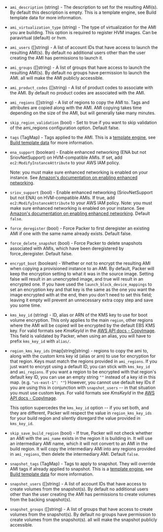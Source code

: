 <!-- Code generated from the comments of the AMIConfig struct in builder/amazon/common/ami_config.go; DO NOT EDIT MANUALLY -->

-   `ami_description` (string) - The description to set for the resulting
    AMI(s). By default this description is empty. This is a template
    engine, see Build template
    data for more information.
    
-   `ami_virtualization_type` (string) - The type of virtualization for the AMI
    you are building. This option is required to register HVM images. Can be
    paravirtual (default) or hvm.
    
-   `ami_users` ([]string) - A list of account IDs that have access to
    launch the resulting AMI(s). By default no additional users other than the
    user creating the AMI has permissions to launch it.
    
-   `ami_groups` ([]string) - A list of groups that have access to
    launch the resulting AMI(s). By default no groups have permission to launch
    the AMI. all will make the AMI publicly accessible.
    
-   `ami_product_codes` ([]string) - A list of product codes to
    associate with the AMI. By default no product codes are associated with the
    AMI.
    
-   `ami_regions` ([]string) - A list of regions to copy the AMI to.
    Tags and attributes are copied along with the AMI. AMI copying takes time
    depending on the size of the AMI, but will generally take many minutes.
    
-   `skip_region_validation` (bool) - Set to true if you want to skip
    validation of the ami_regions configuration option. Default false.
    
-   `tags` (TagMap) - Tags applied to the AMI. This is a
    [template engine](/docs/templates/engine.html), see [Build template
    data](#build-template-data) for more information.
    
-   `ena_support` (boolean) - Enable enhanced networking (ENA but not SriovNetSupport) on
    HVM-compatible AMIs. If set, add `ec2:ModifyInstanceAttribute` to your
    AWS IAM policy.
    
    Note: you must make sure enhanced networking is enabled on your
    instance. See [Amazon's documentation on enabling enhanced
    networking](https://docs.aws.amazon.com/AWSEC2/latest/UserGuide/enhanced-networking.html#enabling_enhanced_networking).
    
-   `sriov_support` (bool) - Enable enhanced networking (SriovNetSupport but not ENA) on
    HVM-compatible AMIs. If true, add `ec2:ModifyInstanceAttribute` to your
    AWS IAM policy. Note: you must make sure enhanced networking is enabled
    on your instance. See [Amazon's documentation on enabling enhanced
    networking](https://docs.aws.amazon.com/AWSEC2/latest/UserGuide/enhanced-networking.html#enabling_enhanced_networking).
    Default `false`.
    
-   `force_deregister` (bool) - Force Packer to first deregister an existing
    AMI if one with the same name already exists. Default false.
    
-   `force_delete_snapshot` (bool) - Force Packer to delete snapshots
    associated with AMIs, which have been deregistered by force_deregister.
    Default false.
    
-   `encrypt_boot` (boolean) - Whether or not to encrypt the resulting AMI when
    copying a provisioned instance to an AMI. By default, Packer will keep the
    encryption setting to what it was in the source image. Setting false will
    result in an unencrypted image, and true will result in an encrypted one.
    If you have used the `launch_block_device_mappings` to set an encryption
    key and that key is the same as the one you want the image encrypted with
    at the end, then you don't need to set this field; leaving it empty will
    prevent an unnecessary extra copy step and save you some time.
    
-   `kms_key_id` (string) - ID, alias or ARN of the KMS key to use for boot volume encryption. This
    only applies to the main `region`, other regions where the AMI will be
    copied will be encrypted by the default EBS KMS key. For valid formats
    see *KmsKeyId* in the [AWS API docs -
    CopyImage](https://docs.aws.amazon.com/AWSEC2/latest/APIReference/API_CopyImage.html).
    This field is validated by Packer, when using an alias, you will have to
    prefix `kms_key_id` with `alias/`.
    
-   `region_kms_key_ids` (map[string]string) - regions to copy the ami to, along with the custom kms key id (alias or
    arn) to use for encryption for that region. Keys must match the regions
    provided in `ami_regions`. If you just want to encrypt using a default
    ID, you can stick with `kms_key_id` and `ami_regions`. If you want a
    region to be encrypted with that region's default key ID, you can use an
    empty string `""` instead of a key id in this map. (e.g. `"us-east-1":
    ""`) However, you cannot use default key IDs if you are using this in
    conjunction with `snapshot_users` -- in that situation you must use
    custom keys. For valid formats see *KmsKeyId* in the [AWS API docs -
    CopyImage](https://docs.aws.amazon.com/AWSEC2/latest/APIReference/API_CopyImage.html).
    
    This option supercedes the `kms_key_id` option -- if you set both, and
    they are different, Packer will respect the value in
    `region_kms_key_ids` for your build region and silently disregard the
    value provided in `kms_key_id`.
    
-   `skip_save_build_region` (bool) - If true, Packer will not check whether an AMI with the `ami_name` exists
    in the region it is building in. It will use an intermediary AMI name,
    which it will not convert to an AMI in the build region. It will copy
    the intermediary AMI into any regions provided in `ami_regions`, then
    delete the intermediary AMI. Default `false`.
    
-   `snapshot_tags` (TagMap) - Tags to apply to snapshot.
    They will override AMI tags if already applied to snapshot. This is a
    [template engine](../templates/engine.html), see [Build template
    data](#build-template-data) for more information.
    
-   `snapshot_users` ([]string) - A list of account IDs that have
    access to create volumes from the snapshot(s). By default no additional
    users other than the user creating the AMI has permissions to create
    volumes from the backing snapshot(s).
    
-   `snapshot_groups` ([]string) - A list of groups that have access to
    create volumes from the snapshot(s). By default no groups have permission
    to create volumes from the snapshot(s). all will make the snapshot
    publicly accessible.
    